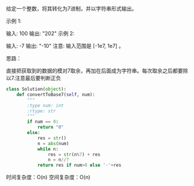 给定一个整数，将其转化为7进制，并以字符串形式输出。

示例 1:

输入: 100
输出: "202"
示例 2:

输入: -7
输出: "-10"
注意: 输入范围是 [-1e7, 1e7] 。

思路：

直接把获取到的数据的模对7取余，再加在后面成为字符串。每次取余之后都要除以7.注意最后要判断正负

```py
class Solution(object):
    def convertToBase7(self, num):
        """
        :type num: int
        :rtype: str
        """
        if num == 0:
            return "0"
        else:
            res = str()
            n = abs(num)
            while n:
                res = str(n%7) + res
                n = n//7
            return res if num>0 else '-'+res
```
时间复杂度：O(n)
空间复杂度：O(n)
